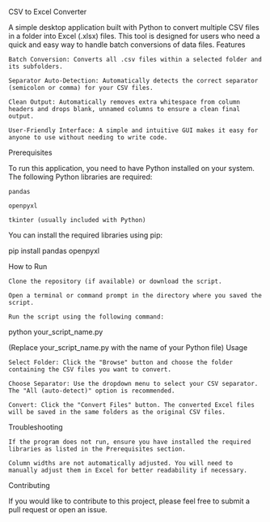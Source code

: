 CSV to Excel Converter

A simple desktop application built with Python to convert multiple CSV files in a folder into Excel (.xlsx) files. This tool is designed for users who need a quick and easy way to handle batch conversions of data files.
Features

    Batch Conversion: Converts all .csv files within a selected folder and its subfolders.

    Separator Auto-Detection: Automatically detects the correct separator (semicolon or comma) for your CSV files.

    Clean Output: Automatically removes extra whitespace from column headers and drops blank, unnamed columns to ensure a clean final output.

    User-Friendly Interface: A simple and intuitive GUI makes it easy for anyone to use without needing to write code.

Prerequisites

To run this application, you need to have Python installed on your system.
The following Python libraries are required:

    pandas

    openpyxl

    tkinter (usually included with Python)

You can install the required libraries using pip:

pip install pandas openpyxl

How to Run

    Clone the repository (if available) or download the script.

    Open a terminal or command prompt in the directory where you saved the script.

    Run the script using the following command:

python your_script_name.py

(Replace your_script_name.py with the name of your Python file)
Usage

    Select Folder: Click the "Browse" button and choose the folder containing the CSV files you want to convert.

    Choose Separator: Use the dropdown menu to select your CSV separator. The "All (auto-detect)" option is recommended.

    Convert: Click the "Convert Files" button. The converted Excel files will be saved in the same folders as the original CSV files.

Troubleshooting

    If the program does not run, ensure you have installed the required libraries as listed in the Prerequisites section.

    Column widths are not automatically adjusted. You will need to manually adjust them in Excel for better readability if necessary.

Contributing

If you would like to contribute to this project, please feel free to submit a pull request or open an issue.
